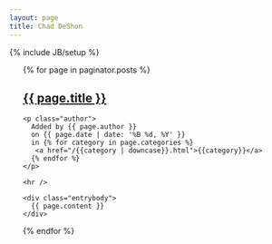 ```yaml
---
layout: page
title: Chad DeShon
---
```

{% include JB/setup %}

<ul class="posts">
{% for page in paginator.posts %}
  <h2 class="title"><a href="{{ page.url }}">{{ page.title }}</a></h2> 
  <div class="post post-{{ page.id }}">

    <p class="author">
      Added by {{ page.author }}
      on {{ page.date | date: '%B %d, %Y' }}
      in {% for category in page.categories %}
       <a href="/{{category | downcase}}.html">{{category}}</a>
      {% endfor %}
    </p>

    <hr />
    
    <div class="entrybody">
      {{ page.content }}
    </div>
  </div>
{% endfor %}
</ul>

